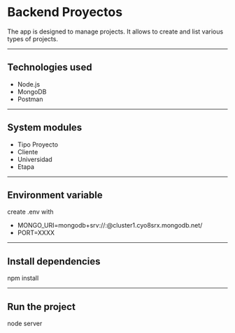﻿# Backend Proyectos

The app is designed to manage projects. It allows to create and list various types of projects.

***

## Technologies used
* Node.js
* MongoDB
* Postman

***

## System modules
* Tipo Proyecto
* Cliente
* Universidad
* Etapa

***

## Environment variable
create .env with
* MONGO_URI=mongodb+srv://<user>:<password>@cluster1.cyo8srx.mongodb.net/
* PORT=XXXX

***

## Install dependencies
npm install

***

## Run the project
node server